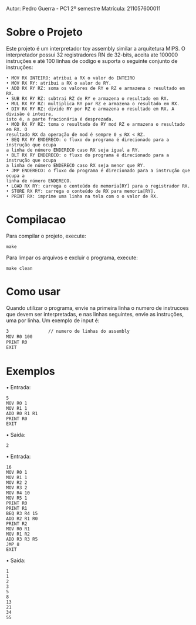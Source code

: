Autor: Pedro Guerra - PC1 2º semestre
Matrícula: 211057600011

# Sobre o Projeto

Este projeto é um interpretador toy assembly similar a arquitetura MIPS.
O interpretador possui 32 registradores RN de 32-bits, aceita ate 100000 instruçôes e até 100 linhas de codigo e suporta o seguinte conjunto de instruções:

```
• MOV RX INTEIRO: atribui a RX o valor do INTEIRO
• MOV RX RY: atribui a RX o valor de RY.
• ADD RX RY RZ: soma os valores de RY e RZ e armazena o resultado em RX.
• SUB RX RY RZ: subtrai RZ de RY e armazena o resultado em RX.
• MUL RX RY RZ: multiplica RY por RZ e armazena o resultado em RX.
• DIV RX RY RZ: divide RY por RZ e armazena o resultado em RX. A divisão é inteira,
isto é, a parte fracionária é desprezada.
• MOD RX RY RZ: toma o resultado de RY mod RZ e armazena o resultado em RX. O
resultado RX da operação de mod é sempre 0 ≤ RX < RZ.
• BEQ RX RY ENDERECO: o fluxo do programa é direcionado para a instrução que ocupa
a linha de número ENDERECO caso RX seja igual a RY.
• BLT RX RY ENDERECO: o fluxo do programa é direcionado para a instrução que ocupa
a linha de número ENDERECO caso RX seja menor que RY.
• JMP ENDERECO: o fluxo do programa é direcionado para a instrução que ocupa a
linha de número ENDERECO.
• LOAD RX RY: carrega o conteúdo de memoria[RY] para o registrador RX.
• STORE RX RY: carrega o conteúdo de RX para memoria[RY].
• PRINT RX: imprime uma linha na tela com o o valor de RX.
```

# Compilacao

Para compilar o projeto, execute:

```
make
```

Para limpar os arquivos e excluir o programa, execute:

```
make clean
```

# Como usar

Quando utilizar o programa, envie na primeira linha o numero de instrucoes que devem ser interpretadas, e nas linhas seguintes, envie as instruções, uma por linha. Um exemplo de input é:

```txt
3               // numero de linhas do assembly
MOV R0 100
PRINT R0
EXIT
```

# Exemplos

• Entrada:

```
5
MOV R0 1
MOV R1 1
ADD R0 R1 R1
PRINT R0
EXIT
```

• Saída:

```
2
```

• Entrada:
```
16
MOV R0 1
MOV R1 1
MOV R2 2
MOV R3 2
MOV R4 10
MOV R5 1
PRINT R0
PRINT R1
BEQ R3 R4 15
ADD R2 R1 R0
PRINT R2
MOV R0 R1
MOV R1 R2
ADD R3 R3 R5
JMP 8
EXIT
```

• Saída:

```
1
1
2
3
5
8
13
21
34
55
```
